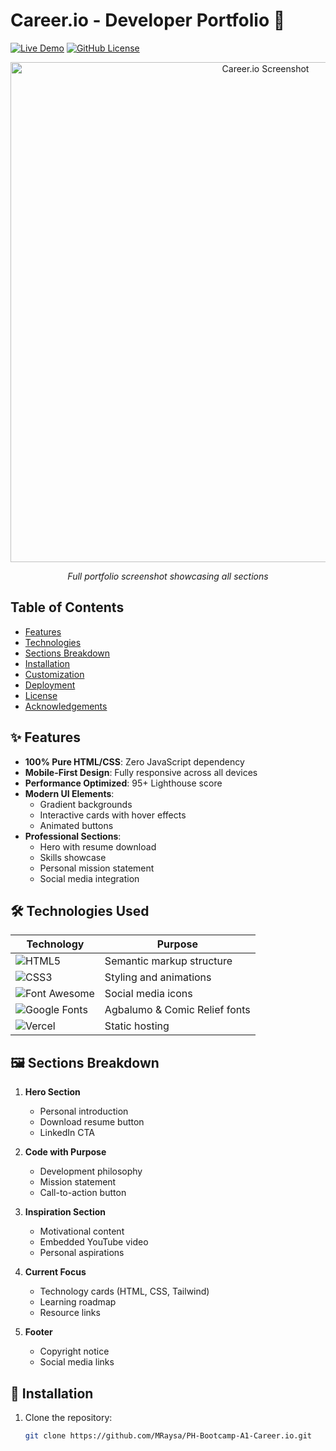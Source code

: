 # Career.io - Developer Portfolio 🌟

[![Live Demo](https://img.shields.io/badge/View-Live_Site-brightgreen?style=for-the-badge&logo=vercel)](https://ph-bootcamp-a1-career-io.vercel.app/)
[![GitHub License](https://img.shields.io/github/license/MRaysa/PH-Bootcamp-A1-Career.io?style=for-the-badge)](LICENSE)

<div align="center">
  <img src="./assets/portfolio-screenshot.png" alt="Career.io Screenshot" width="800">
  <p><em>Full portfolio screenshot showcasing all sections</em></p>
</div>

## Table of Contents
- [Features](#-features)
- [Technologies](#-technologies)
- [Sections Breakdown](#-sections-breakdown)
- [Installation](#-installation)
- [Customization](#-customization)
- [Deployment](#-deployment)
- [License](#-license)
- [Acknowledgements](#-acknowledgements)

## ✨ Features

- **100% Pure HTML/CSS**: Zero JavaScript dependency
- **Mobile-First Design**: Fully responsive across all devices
- **Performance Optimized**: 95+ Lighthouse score
- **Modern UI Elements**:
  - Gradient backgrounds
  - Interactive cards with hover effects
  - Animated buttons
- **Professional Sections**:
  - Hero with resume download
  - Skills showcase
  - Personal mission statement
  - Social media integration

## 🛠️ Technologies Used

| Technology | Purpose |
|------------|---------|
| ![HTML5](https://img.shields.io/badge/HTML5-E34F26?style=flat&logo=html5&logoColor=white) | Semantic markup structure |
| ![CSS3](https://img.shields.io/badge/CSS3-1572B6?style=flat&logo=css3&logoColor=white) | Styling and animations |
| ![Font Awesome](https://img.shields.io/badge/Font_Awesome-339AF0?style=flat&logo=font-awesome&logoColor=white) | Social media icons |
| ![Google Fonts](https://img.shields.io/badge/Google_Fonts-4285F4?style=flat&logo=google-fonts&logoColor=white) | Agbalumo & Comic Relief fonts |
| ![Vercel](https://img.shields.io/badge/Vercel-000000?style=flat&logo=vercel&logoColor=white) | Static hosting |

## 🖼️ Sections Breakdown

1. **Hero Section**  
   - Personal introduction
   - Download resume button
   - LinkedIn CTA

2. **Code with Purpose**  
   - Development philosophy
   - Mission statement
   - Call-to-action button

3. **Inspiration Section**  
   - Motivational content
   - Embedded YouTube video
   - Personal aspirations

4. **Current Focus**  
   - Technology cards (HTML, CSS, Tailwind)
   - Learning roadmap
   - Resource links

5. **Footer**  
   - Copyright notice
   - Social media links

## 🚀 Installation

1. Clone the repository:
   ```bash
   git clone https://github.com/MRaysa/PH-Bootcamp-A1-Career.io.git

